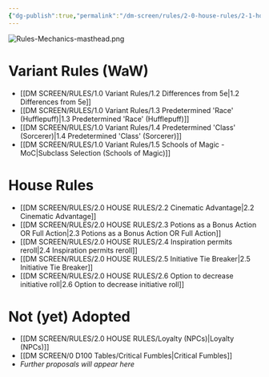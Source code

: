 ```yaml
---
{"dg-publish":true,"permalink":"/dm-screen/rules/2-0-house-rules/2-1-house-rules-mo-c/","title":"Variant & House Rules"}
---
```


![Rules-Mechanics-masthead.png](/img/user/zz%20DIGITAL%20GARDEN/Images%20&%20Banners/Rules-Mechanics-masthead.png)
# Variant Rules (WaW)

- [[DM SCREEN/RULES/1.0 Variant Rules/1.2 Differences from 5e\|1.2 Differences from 5e]]
- [[DM SCREEN/RULES/1.0 Variant Rules/1.3 Predetermined 'Race' (Hufflepuff)\|1.3 Predetermined 'Race' (Hufflepuff)]]
- [[DM SCREEN/RULES/1.0 Variant Rules/1.4 Predetermined 'Class' (Sorcerer)\|1.4 Predetermined 'Class' (Sorcerer)]]
- [[DM SCREEN/RULES/1.0 Variant Rules/1.5 Schools of Magic - MoC\|Subclass Selection (Schools of Magic)]]


# House Rules
- [[DM SCREEN/RULES/2.0 HOUSE RULES/2.2 Cinematic Advantage\|2.2 Cinematic Advantage]]
- [[DM SCREEN/RULES/2.0 HOUSE RULES/2.3 Potions as a Bonus Action OR Full Action\|2.3 Potions as a Bonus Action OR Full Action]]
- [[DM SCREEN/RULES/2.0 HOUSE RULES/2.4 Inspiration permits reroll\|2.4 Inspiration permits reroll]]
- [[DM SCREEN/RULES/2.0 HOUSE RULES/2.5 Initiative Tie Breaker\|2.5 Initiative Tie Breaker]]
- [[DM SCREEN/RULES/2.0 HOUSE RULES/2.6 Option to decrease initiative roll\|2.6 Option to decrease initiative roll]]

# Not (yet) Adopted
- [[DM SCREEN/RULES/2.0 HOUSE RULES/Loyalty (NPCs)\|Loyalty (NPCs)]]
- [[DM SCREEN/0 D100 Tables/Critical Fumbles\|Critical Fumbles]]
- *Further proposals will appear here*
